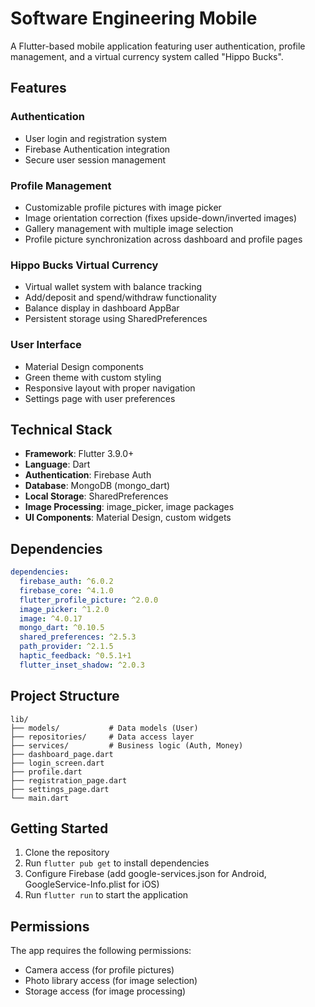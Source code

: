 # Software Engineering Mobile

A Flutter-based mobile application featuring user authentication, profile management, and a virtual currency system called "Hippo Bucks".

## Features

### Authentication
- User login and registration system
- Firebase Authentication integration
- Secure user session management

### Profile Management
- Customizable profile pictures with image picker
- Image orientation correction (fixes upside-down/inverted images)
- Gallery management with multiple image selection
- Profile picture synchronization across dashboard and profile pages

### Hippo Bucks Virtual Currency
- Virtual wallet system with balance tracking
- Add/deposit and spend/withdraw functionality
- Balance display in dashboard AppBar
- Persistent storage using SharedPreferences

### User Interface
- Material Design components
- Green theme with custom styling
- Responsive layout with proper navigation
- Settings page with user preferences

## Technical Stack

- **Framework**: Flutter 3.9.0+
- **Language**: Dart
- **Authentication**: Firebase Auth
- **Database**: MongoDB (mongo_dart)
- **Local Storage**: SharedPreferences
- **Image Processing**: image_picker, image packages
- **UI Components**: Material Design, custom widgets

## Dependencies

```yaml
dependencies:
  firebase_auth: ^6.0.2
  firebase_core: ^4.1.0
  flutter_profile_picture: ^2.0.0
  image_picker: ^1.2.0
  image: ^4.0.17
  mongo_dart: ^0.10.5
  shared_preferences: ^2.5.3
  path_provider: ^2.1.5
  haptic_feedback: ^0.5.1+1
  flutter_inset_shadow: ^2.0.3
```

## Project Structure

```
lib/
├── models/           # Data models (User)
├── repositories/     # Data access layer
├── services/         # Business logic (Auth, Money)
├── dashboard_page.dart
├── login_screen.dart
├── profile.dart
├── registration_page.dart
├── settings_page.dart
└── main.dart
```

## Getting Started

1. Clone the repository
2. Run `flutter pub get` to install dependencies
3. Configure Firebase (add google-services.json for Android, GoogleService-Info.plist for iOS)
4. Run `flutter run` to start the application

## Permissions

The app requires the following permissions:
- Camera access (for profile pictures)
- Photo library access (for image selection)
- Storage access (for image processing)

